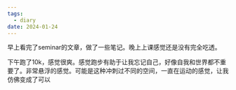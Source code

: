 ```yaml
---
tags:
  - diary
date: 2024-01-24
---
```

 
早上看完了seminar的文章，做了一些笔记。晚上上课感觉还是没有完全吃透。

下午跑了10k，感觉很爽。感觉跑步有助于让我忘记自己，好像自我和世界都不重要了。非常悬浮的感觉。可能是这种冲刺过不同的空间，一直在运动的感觉，让我仿佛变成了可以